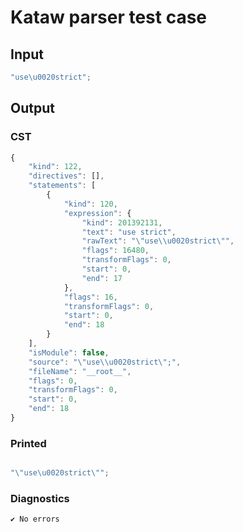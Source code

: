 # Kataw parser test case

## Input

`````js
"use\u0020strict";
`````

## Output

### CST

```javascript
{
    "kind": 122,
    "directives": [],
    "statements": [
        {
            "kind": 120,
            "expression": {
                "kind": 201392131,
                "text": "use strict",
                "rawText": "\"use\\u0020strict\"",
                "flags": 16480,
                "transformFlags": 0,
                "start": 0,
                "end": 17
            },
            "flags": 16,
            "transformFlags": 0,
            "start": 0,
            "end": 18
        }
    ],
    "isModule": false,
    "source": "\"use\\u0020strict\";",
    "fileName": "__root__",
    "flags": 0,
    "transformFlags": 0,
    "start": 0,
    "end": 18
}
```

### Printed

```javascript

"\"use\u0020strict\"";
```

### Diagnostics

```javascript
✔ No errors
```

